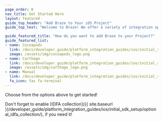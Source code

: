 ```yaml
---
page_order: 0
nav_title: Get Started Here
layout: featured
guide_top_header: "Add Braze to Your iOS Project"
guide_top_text: "Welcome to Braze! We offer a variety of integration options so you can easily add Braze to your iOS project in the way you need, in the language you want. <br> <br> Be sure to read the pre-integration Requirements below before you get started! <br> <h2>Requirements</h2> Before you get started, we recommend that you connect with your marketer to determine integration needs. <br> <br> You will also need <a href='/docs/user_guide/administrative/logging_in_and_security/getting_your_account/'>access to your company's Braze account</a> so you can <a href='/docs/user_guide/administrative/app_settings/app_group_management/'>create app groups</a> and use their API keys to integrate Braze with your apps."

guide_featured_title: "How do you want to add Braze to your Project?"
guide_featured_list:
- name: Cocoapods
  link: /docs/developer_guide/platform_integration_guides/ios/initial_sdk_setup/cocoapods/
  image: /assets/img/cocoapods_logo.png
- name: Carthage
  link: /docs/developer_guide/platform_integration_guides/ios/initial_sdk_setup/carthage/
  image: /assets/img/carthage_logo.png
- name: Manual
  link: /docs/developer_guide/platform_integration_guides/ios/initial_sdk_setup/manual/
  fa_icon: fas fa-terminal
---
```


Choose from the options above to get started!

Don't forget to enable [IDFA collection]({{ site.baseurl }}/developer_guide/platform_integration_guides/ios/initial_sdk_setup/optional_idfa_collection/), if you need it!
